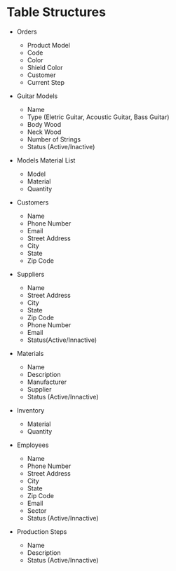 # Table Structures

- Orders
    - Product Model
    - Code
    - Color
    - Shield Color
    - Customer
    - Current Step

- Guitar Models
    - Name
    - Type (Eletric Guitar, Acoustic Guitar, Bass Guitar)
    - Body Wood
    - Neck Wood
    - Number of Strings
    - Status (Active/Inactive)

- Models Material List
    - Model
    - Material
    - Quantity

- Customers
    - Name
    - Phone Number
    - Email
    - Street Address
    - City
    - State 
    - Zip Code

- Suppliers
    - Name
    - Street Address
    - City
    - State 
    - Zip Code
    - Phone Number
    - Email
    - Status(Active/Innactive)

- Materials
    - Name
    - Description
    - Manufacturer
    - Supplier
    - Status (Active/Innactive)

- Inventory
    - Material
    - Quantity
    
- Employees
    - Name
    - Phone Number
    - Street Address
    - City
    - State 
    - Zip Code
    - Email
    - Sector
    - Status (Active/Innactive)
    
- Production Steps
    - Name
    - Description
    - Status (Active/Innactive)

